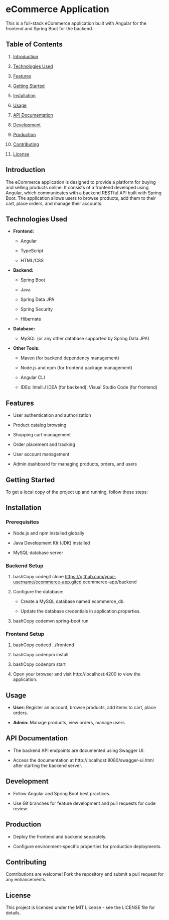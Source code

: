 eCommerce Application
=====================

This is a full-stack eCommerce application built with Angular for the frontend and Spring Boot for the backend.

Table of Contents
-----------------

1.  [Introduction](#introduction)
    
2.  [Technologies Used](#technologies-used)
    
3.  [Features](#features)
    
4.  [Getting Started](#getting-started)
    
5.  [Installation](#installation)
    
6.  [Usage](#usage)
    
7.  [API Documentation](#api-documentation)
    
8.  [Development](#development)
    
9.  [Production](#production)
    
10.  [Contributing](#contributing)
    
11.  [License](#license)
    

Introduction
------------

The eCommerce application is designed to provide a platform for buying and selling products online. It consists of a frontend developed using Angular, which communicates with a backend RESTful API built with Spring Boot. The application allows users to browse products, add them to their cart, place orders, and manage their accounts.

Technologies Used
-----------------

*   **Frontend:**
    
    *   Angular
        
    *   TypeScript
        
    *   HTML/CSS
        
*   **Backend:**
    
    *   Spring Boot
        
    *   Java
        
    *   Spring Data JPA
        
    *   Spring Security
        
    *   Hibernate
        
*   **Database:**
    
    *   MySQL (or any other database supported by Spring Data JPA)
        
*   **Other Tools:**
    
    *   Maven (for backend dependency management)
        
    *   Node.js and npm (for frontend package management)
        
    *   Angular CLI
        
    *   IDEs: IntelliJ IDEA (for backend), Visual Studio Code (for frontend)
        

Features
--------

*   User authentication and authorization
    
*   Product catalog browsing
    
*   Shopping cart management
    
*   Order placement and tracking
    
*   User account management
    
*   Admin dashboard for managing products, orders, and users
    

Getting Started
---------------

To get a local copy of the project up and running, follow these steps:

Installation
------------

### Prerequisites

*   Node.js and npm installed globally
    
*   Java Development Kit (JDK) installed
    
*   MySQL database server
    

### Backend Setup

1.  bashCopy codegit clone https://github.com/your-username/ecommerce-app.gitcd ecommerce-app/backend
    
2.  Configure the database:
    
    *   Create a MySQL database named ecommerce\_db.
        
    *   Update the database credentials in application.properties.
        
3.  bashCopy codemvn spring-boot:run
    

### Frontend Setup

1.  bashCopy codecd ../frontend
    
2.  bashCopy codenpm install
    
3.  bashCopy codenpm start
    
4.  Open your browser and visit http://localhost:4200 to view the application.
    

Usage
-----

*   **User:** Register an account, browse products, add items to cart, place orders.
    
*   **Admin:** Manage products, view orders, manage users.
    

API Documentation
-----------------

*   The backend API endpoints are documented using Swagger UI.
    
*   Access the documentation at http://localhost:8080/swagger-ui.html after starting the backend server.
    

Development
-----------

*   Follow Angular and Spring Boot best practices.
    
*   Use Git branches for feature development and pull requests for code review.
    

Production
----------

*   Deploy the frontend and backend separately.
    
*   Configure environment-specific properties for production deployments.
    

Contributing
------------

Contributions are welcome! Fork the repository and submit a pull request for any enhancements.

License
-------

This project is licensed under the MIT License - see the LICENSE file for details.
